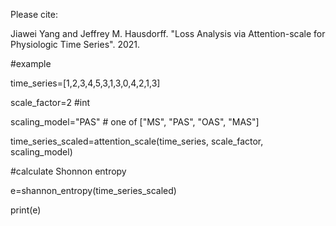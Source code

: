 Please cite:

Jiawei Yang and Jeffrey M. Hausdorff. "Loss Analysis via Attention-scale for Physiologic Time Series". 2021.

#example

time_series=[1,2,3,4,5,3,1,3,0,4,2,1,3]

scale_factor=2 #int

scaling_model="PAS" # one of ["MS", "PAS", "OAS", "MAS"]

time_series_scaled=attention_scale(time_series, scale_factor, scaling_model)

#calculate Shonnon entropy

e=shannon_entropy(time_series_scaled)

print(e)
